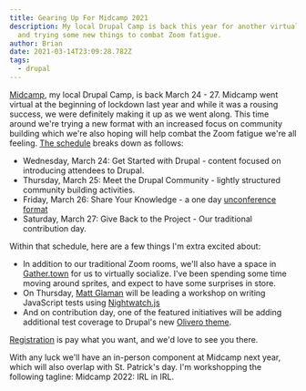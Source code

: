 ```yaml
---
title: Gearing Up For Midcamp 2021
description: My local Drupal Camp is back this year for another virtual event
  and trying some new things to combat Zoom fatigue.
author: Brian
date: 2021-03-14T23:09:28.782Z
tags:
  - drupal
---
```

[Midcamp](https://www.midcamp.org/), my local Drupal Camp, is back March 24 - 27. Midcamp went virtual at the beginning of lockdown last year and while it was a rousing success, we were definitely making it up as we went along. This time around we're trying a new format with an increased focus on community building which we're also hoping will help combat the Zoom fatigue we're all feeling. [The schedule](https://www.midcamp.org/2021/schedule) breaks down as follows:

* Wednesday, March 24: Get Started with Drupal - content focused on introducing attendees to Drupal.
* Thursday, March 25: Meet the Drupal Community - lightly structured community building activities.
* Friday, March 26: Share Your Knowledge - a one day [unconference format](http://unconference.net/unconferencing-how-to-prepare-to-attend-an-unconference/)
* Saturday, March 27: Give Back to the Project - Our traditional contribution day.

Within that schedule, here are a few things I'm extra excited about:

* In addition to our traditional Zoom rooms, we'll also have a space in [Gather.town](https://gather.town/) for us to virtually socialize. I've been spending some time moving around sprites, and expect to have some surprises in store.
* On Thursday, [Matt Glaman](https://www.drupal.org/u/mglaman) will be leading a workshop on writing JavaScript tests using [Nightwatch.js](https://nightwatchjs.org/)
* And on contribution day, one of the featured initiatives will be adding additional test coverage to Drupal's new [Olivero theme](https://www.drupal.org/about/core/strategic-initiatives/olivero).

[Registration](https://ti.to/midcamp/2021) is pay what you want, and we'd love to see you there.

With any luck we'll have an in-person component at Midcamp next year, which will also overlap with St. Patrick's day. I'm workshopping the following tagline: Midcamp 2022: IRL in IRL.